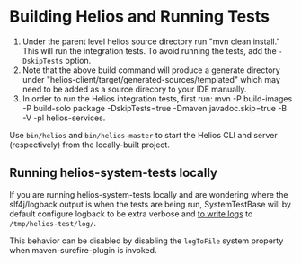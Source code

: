 # Building Helios and Running Tests

1) Under the parent level helios source directory run "mvn clean install." This will run the integration tests. To avoid running the tests, add the `-DskipTests` option. 
2) Note that the above build command will produce a generate directory under "helios-client/target/generated-sources/templated" which may need to be added as a source direcory to your IDE manually.
3) In order to run the Helios integration tests, first run: mvn -P build-images -P build-solo package -DskipTests=true -Dmaven.javadoc.skip=true -B -V -pl helios-services.

Use `bin/helios` and `bin/helios-master` to start the Helios CLI and server
(respectively) from the locally-built project.

## Running helios-system-tests locally

If you are running helios-system-tests locally and are wondering where the
slf4j/logback output is when the tests are being run, SystemTestBase will by
default configure logback to be extra verbose and [to write
logs][LoggingTestWatcher] to `/tmp/helios-test/log/`.

This behavior can be disabled by disabling the `logToFile` system property when
maven-surefire-plugin is invoked.

[LoggingTestWatcher]: ../helios-system-tests/src/main/java/com/spotify/helios/system/LoggingTestWatcher.java
